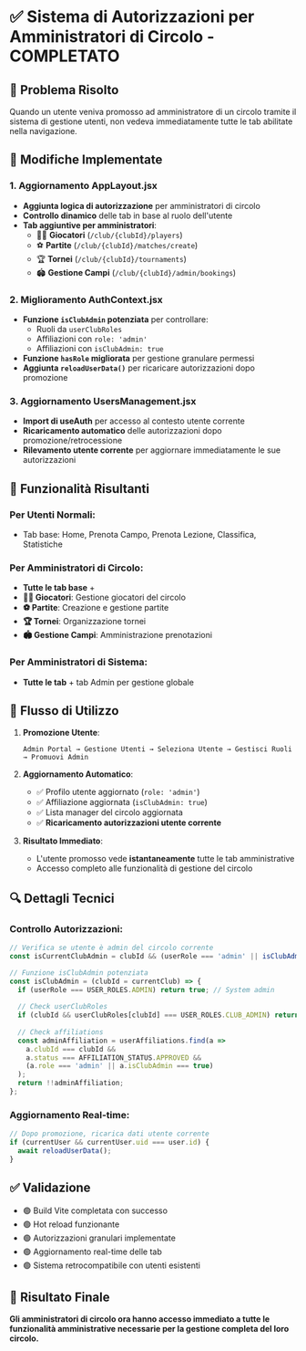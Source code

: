 # ✅ Sistema di Autorizzazioni per Amministratori di Circolo - COMPLETATO

## 🎯 **Problema Risolto**
Quando un utente veniva promosso ad amministratore di un circolo tramite il sistema di gestione utenti, non vedeva immediatamente tutte le tab abilitate nella navigazione.

## 🔧 **Modifiche Implementate**

### 1. **Aggiornamento AppLayout.jsx**
- **Aggiunta logica di autorizzazione** per amministratori di circolo
- **Controllo dinamico** delle tab in base al ruolo dell'utente
- **Tab aggiuntive per amministratori**:
  - 🏃‍♂️ **Giocatori** (`/club/{clubId}/players`)
  - ⚽ **Partite** (`/club/{clubId}/matches/create`)
  - 🏆 **Tornei** (`/club/{clubId}/tournaments`)
  - 🏟️ **Gestione Campi** (`/club/{clubId}/admin/bookings`)

### 2. **Miglioramento AuthContext.jsx**
- **Funzione `isClubAdmin` potenziata** per controllare:
  - Ruoli da `userClubRoles`
  - Affiliazioni con `role: 'admin'`
  - Affiliazioni con `isClubAdmin: true`
- **Funzione `hasRole` migliorata** per gestione granulare permessi
- **Aggiunta `reloadUserData()`** per ricaricare autorizzazioni dopo promozione

### 3. **Aggiornamento UsersManagement.jsx**
- **Import di useAuth** per accesso al contesto utente corrente
- **Ricaricamento automatico** delle autorizzazioni dopo promozione/retrocessione
- **Rilevamento utente corrente** per aggiornare immediatamente le sue autorizzazioni

## 🚀 **Funzionalità Risultanti**

### **Per Utenti Normali:**
- Tab base: Home, Prenota Campo, Prenota Lezione, Classifica, Statistiche

### **Per Amministratori di Circolo:**
- **Tutte le tab base** +
- **🏃‍♂️ Giocatori**: Gestione giocatori del circolo
- **⚽ Partite**: Creazione e gestione partite
- **🏆 Tornei**: Organizzazione tornei
- **🏟️ Gestione Campi**: Amministrazione prenotazioni

### **Per Amministratori di Sistema:**
- **Tutte le tab** + tab Admin per gestione globale

## 🔄 **Flusso di Utilizzo**

1. **Promozione Utente**:
   ```
   Admin Portal → Gestione Utenti → Seleziona Utente → Gestisci Ruoli → Promuovi Admin
   ```

2. **Aggiornamento Automatico**:
   - ✅ Profilo utente aggiornato (`role: 'admin'`)
   - ✅ Affiliazione aggiornata (`isClubAdmin: true`)
   - ✅ Lista manager del circolo aggiornata
   - ✅ **Ricaricamento autorizzazioni utente corrente**

3. **Risultato Immediato**:
   - L'utente promosso vede **istantaneamente** tutte le tab amministrative
   - Accesso completo alle funzionalità di gestione del circolo

## 🔍 **Dettagli Tecnici**

### **Controllo Autorizzazioni:**
```javascript
// Verifica se utente è admin del circolo corrente
const isCurrentClubAdmin = clubId && (userRole === 'admin' || isClubAdmin(clubId));

// Funzione isClubAdmin potenziata
const isClubAdmin = (clubId = currentClub) => {
  if (userRole === USER_ROLES.ADMIN) return true; // System admin
  
  // Check userClubRoles
  if (clubId && userClubRoles[clubId] === USER_ROLES.CLUB_ADMIN) return true;
  
  // Check affiliations
  const adminAffiliation = userAffiliations.find(a => 
    a.clubId === clubId && 
    a.status === AFFILIATION_STATUS.APPROVED &&
    (a.role === 'admin' || a.isClubAdmin === true)
  );
  return !!adminAffiliation;
};
```

### **Aggiornamento Real-time:**
```javascript
// Dopo promozione, ricarica dati utente corrente
if (currentUser && currentUser.uid === user.id) {
  await reloadUserData();
}
```

## ✅ **Validazione**
- 🟢 Build Vite completata con successo
- 🟢 Hot reload funzionante
- 🟢 Autorizzazioni granulari implementate
- 🟢 Aggiornamento real-time delle tab
- 🟢 Sistema retrocompatibile con utenti esistenti

## 🎯 **Risultato Finale**
**Gli amministratori di circolo ora hanno accesso immediato a tutte le funzionalità amministrative necessarie per la gestione completa del loro circolo.**